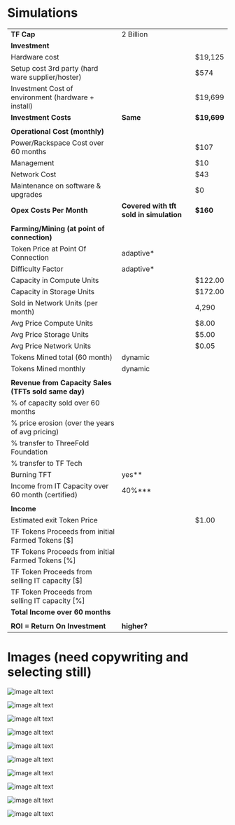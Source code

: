 # Simulations

|   |  |  |
| --- | --- | --- |
|  **TF Cap** | 2 Billion |  |
|  **Investment** |  |  |
|  Hardware cost |  | $19,125 |
|  Setup cost 3rd party (hard ware supplier/hoster) |  | $574 |
|  Investment Cost of environment (hardware + install) |  | $19,699 |
|  **Investment Costs** | **Same** | **$19,699** |
|   |  |  |
|  **Operational Cost (monthly)** |  |  |
|  Power/Rackspace Cost over 60 months |  | $107 |
|  Management |  | $10 |
|  Network Cost |  | $43 |
|  Maintenance on software & upgrades |  | $0 |
|  **Opex Costs Per Month** | **Covered with tft sold in simulation** | **$160** |
|   |  |  |
|  **Farming/Mining (at point of connection)** |  |  |
|  Token Price at Point Of Connection | adaptive* |  |
|  Difficulty Factor | adaptive* |  |
|  Capacity in Compute Units |  | $122.00 |
|  Capacity in Storage Units |  | $172.00 |
|  Sold in Network Units (per month) |  | 4,290 |
|  Avg Price Compute Units |  | $8.00 |
|  Avg Price Storage Units |  | $5.00 |
|  Avg Price Network Units |  | $0.05 |
|  Tokens Mined total (60 month) | dynamic |  |
|  Tokens Mined monthly | dynamic |  |
|   |  |  |
|  **Revenue from Capacity Sales (TFTs sold same day)** |  |  |
|  % of capacity sold over 60 months |  |  |
|  % price erosion (over the years of avg pricing) |  |  |
|  % transfer to ThreeFold Foundation |  |  |
|  % transfer to TF Tech |  |  |
|  Burning TFT | yes** |  |
|  Income from IT Capacity over 60 month (certified) | 40%*** |  |
|   |  |  |
|  **Income** |  |  |
|  Estimated exit Token Price |  | $1.00 |
|  TF Tokens Proceeds from initial Farmed Tokens [$] |  |  |
|  TF Tokens Proceeds from initial Farmed Tokens [%] |  |  |
|  TF Token Proceeds from selling IT capacity [$] |  |  |
|  TF Token Proceeds from selling IT capacity [%] |  |  |
|  **Total Income over 60 months** |  |  |
|   |  |  |
|  **ROI = Return On Investment** | **higher?** |  |

# Images (need copywriting and selecting still)

![image alt text](/token/img/simulation1.jpg)

![image alt text](/token/img/simulation2.jpg)

![image alt text](/token/img/simulation3.jpg)

![image alt text](/token/img/simulation4.jpg)

![image alt text](/token/img/simulation5.jpg)

![image alt text](/token/img/simulation6.jpg)

![image alt text](/token/img/simulation7.jpg)

![image alt text](/token/img/simulation8.jpg)

![image alt text](/token/img/simulation9.jpg)

![image alt text](/token/img/simulation10.jpg)
